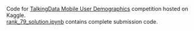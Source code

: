 Code for [TalkingData Mobile User Demographics](https://www.kaggle.com/c/talkingdata-mobile-user-demographics) competition hosted on Kaggle.  
[rank_79_solution.ipynb](rank_79_solution.ipynb) contains complete submission code.  
